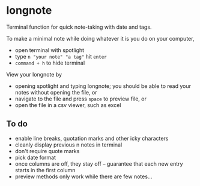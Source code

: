 # longnote
Terminal function for quick note-taking with date and tags.

To make a minimal note while doing whatever it is you do on your computer, 
- open terminal with spotlight
- type `n "your note" "a tag"` hit `enter`
- `command + h` to hide terminal

View your longnote by
- opening spotlight and typing longnote; you should be able to read your notes without opening the file, or
- navigate to the file and press `space` to preview file, or
- open the file in a csv viewer, such as excel

## To do
- enable line breaks, quotation marks and other icky characters
- cleanly display previous n notes in terminal
- don't require quote marks
- pick date format
- once columns are off, they stay off – guarantee that each new entry starts in the first column
- preview methods only work while there are few notes...

